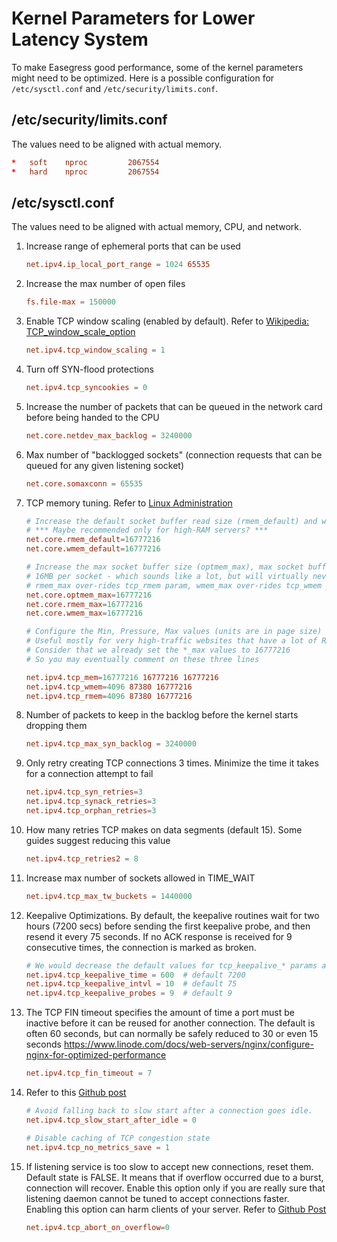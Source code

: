 # Kernel Parameters for Lower Latency System

To make Easegress good performance, some of the kernel parameters might need to be optimized. Here is a possible configuration for `/etc/sysctl.conf` and `/etc/security/limits.conf`.

## /etc/security/limits.conf

The values need to be aligned with actual memory.

```conf
*   soft    nproc         2067554
*   hard    nproc         2067554
``` 

## /etc/sysctl.conf

The values need to be aligned with actual memory, CPU, and network.

1. Increase range of ephemeral ports that can be used
    ```conf
    net.ipv4.ip_local_port_range = 1024 65535
    ```

2. Increase the max number of open files
    ```conf
    fs.file-max = 150000
    ```

3. Enable TCP window scaling (enabled by default). Refer to [Wikipedia: TCP_window_scale_option](https://en.wikipedia.org/wiki/TCP_window_scale_option)
    ```conf
    net.ipv4.tcp_window_scaling = 1
    ```

4. Turn off SYN-flood protections
    ```conf
    net.ipv4.tcp_syncookies = 0
    ```

5. Increase the number of packets that can be queued in the network card before being handed to the CPU
    ```conf
    net.core.netdev_max_backlog = 3240000
    ```

6. Max number of "backlogged sockets" (connection requests that can be queued for any given listening socket)
    ```conf
    net.core.somaxconn = 65535
    ```

7. TCP memory tuning. Refer to [Linux Administration](http://www.linux-admins.net/2010/09/linux-tcp-tuning.html)

    ```conf
    # Increase the default socket buffer read size (rmem_default) and write size (wmem_default)
    # *** Maybe recommended only for high-RAM servers? ***
    net.core.rmem_default=16777216
    net.core.wmem_default=16777216
    
    # Increase the max socket buffer size (optmem_max), max socket buffer read size (rmem_max), max     socket buffer write size (wmem_max)
    # 16MB per socket - which sounds like a lot, but will virtually never consume that much
    # rmem_max over-rides tcp_rmem param, wmem_max over-rides tcp_wmem param and optmem_max over-rides     tcp_mem param
    net.core.optmem_max=16777216
    net.core.rmem_max=16777216
    net.core.wmem_max=16777216
    
    # Configure the Min, Pressure, Max values (units are in page size)
    # Useful mostly for very high-traffic websites that have a lot of RAM
    # Consider that we already set the *_max values to 16777216
    # So you may eventually comment on these three lines
    
    net.ipv4.tcp_mem=16777216 16777216 16777216
    net.ipv4.tcp_wmem=4096 87380 16777216
    net.ipv4.tcp_rmem=4096 87380 16777216
    ```

8. Number of packets to keep in the backlog before the kernel starts dropping them
    ```conf
    net.ipv4.tcp_max_syn_backlog = 3240000
    ```

9. Only retry creating TCP connections 3 times. Minimize the time it takes for a connection attempt to fail
    ```conf
    net.ipv4.tcp_syn_retries=3
    net.ipv4.tcp_synack_retries=3
    net.ipv4.tcp_orphan_retries=3
    ```

10. How many retries TCP makes on data segments (default 15). Some guides suggest reducing this value
    ```conf
    net.ipv4.tcp_retries2 = 8
    ```

11. Increase max number of sockets allowed in TIME_WAIT
    ```conf
    net.ipv4.tcp_max_tw_buckets = 1440000
    ```

12. Keepalive Optimizations. By default, the keepalive routines wait for two hours (7200 secs) before sending the first keepalive probe, and then resend it every 75 seconds. If no ACK response is received for 9 consecutive times, the connection is marked as broken.

    ```conf
    # We would decrease the default values for tcp_keepalive_* params as follow:
    net.ipv4.tcp_keepalive_time = 600  # default 7200
    net.ipv4.tcp_keepalive_intvl = 10  # default 75
    net.ipv4.tcp_keepalive_probes = 9  # default 9
    ```

13. The TCP FIN timeout specifies the amount of time a port must be inactive before it can be reused for another connection.  The default is often 60 seconds, but can normally be safely reduced to 30 or even 15 seconds
 https://www.linode.com/docs/web-servers/nginx/configure-nginx-for-optimized-performance

    ```conf
    net.ipv4.tcp_fin_timeout = 7
    ```

14. Refer to this [Github post](https://github.com/ton31337/tools/wiki/tcp_slow_start_after_idle---tcp_no_metrics_save-performance)

    ```conf
    # Avoid falling back to slow start after a connection goes idle.
    net.ipv4.tcp_slow_start_after_idle = 0

    # Disable caching of TCP congestion state
    net.ipv4.tcp_no_metrics_save = 1
    ```

15. If listening service is too slow to accept new connections, reset them. Default state is FALSE. It means that if overflow occurred due to a burst, connection will recover. Enable this option only if you are really sure that listening daemon cannot be tuned to accept connections faster. Enabling this option can harm clients of your server. Refer to [Github Post](https://github.com/ton31337/tools/wiki/Is-net.ipv4.tcp_abort_on_overflow-good-or-not%3F)

    ```conf
    net.ipv4.tcp_abort_on_overflow=0
    ```



